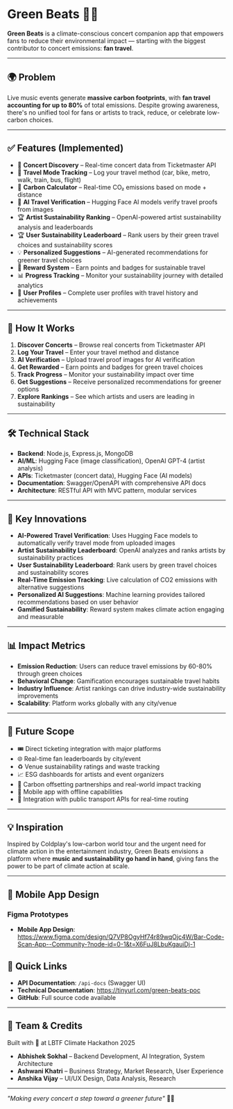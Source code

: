 # Green Beats 🎵🌱

**Green Beats** is a climate-conscious concert companion app that empowers fans to reduce their environmental impact — starting with the biggest contributor to concert emissions: **fan travel**.

---

## 🌍 Problem

Live music events generate **massive carbon footprints**, with **fan travel accounting for up to 80%** of total emissions. Despite growing awareness, there's no unified tool for fans or artists to track, reduce, or celebrate low-carbon choices.

---

## ✅ Features (Implemented)

- 🎫 **Concert Discovery** – Real-time concert data from Ticketmaster API
- 🚗 **Travel Mode Tracking** – Log your travel method (car, bike, metro, walk, train, bus, flight)
- 🧮 **Carbon Calculator** – Real-time CO₂ emissions based on mode + distance
- 🤖 **AI Travel Verification** – Hugging Face AI models verify travel proofs from images
- 🏆 **Artist Sustainability Ranking** – OpenAI-powered artist sustainability analysis and leaderboards
- 🏆 **User Sustainability Leaderboard** – Rank users by their green travel choices and sustainability scores
- 💡 **Personalized Suggestions** – AI-generated recommendations for greener travel choices
- 🏅 **Reward System** – Earn points and badges for sustainable travel
- 📊 **Progress Tracking** – Monitor your sustainability journey with detailed analytics
- 🎯 **User Profiles** – Complete user profiles with travel history and achievements

---

## 🚀 How It Works

1. **Discover Concerts** – Browse real concerts from Ticketmaster API
2. **Log Your Travel** – Enter your travel method and distance
3. **AI Verification** – Upload travel proof images for AI verification
4. **Get Rewarded** – Earn points and badges for green travel choices
5. **Track Progress** – Monitor your sustainability impact over time
6. **Get Suggestions** – Receive personalized recommendations for greener options
7. **Explore Rankings** – See which artists and users are leading in sustainability

---

## 🛠️ Technical Stack

- **Backend**: Node.js, Express.js, MongoDB
- **AI/ML**: Hugging Face (image classification), OpenAI GPT-4 (artist analysis)
- **APIs**: Ticketmaster (concert data), Hugging Face (AI models)
- **Documentation**: Swagger/OpenAPI with comprehensive API docs
- **Architecture**: RESTful API with MVC pattern, modular services

---

## 🎯 Key Innovations

- **AI-Powered Travel Verification**: Uses Hugging Face models to automatically verify travel mode from uploaded images
- **Artist Sustainability Leaderboard**: OpenAI analyzes and ranks artists by sustainability practices
- **User Sustainability Leaderboard**: Rank users by green travel choices and sustainability scores
- **Real-Time Emission Tracking**: Live calculation of CO2 emissions with alternative suggestions
- **Personalized AI Suggestions**: Machine learning provides tailored recommendations based on user behavior
- **Gamified Sustainability**: Reward system makes climate action engaging and measurable

---

## 📊 Impact Metrics

- **Emission Reduction**: Users can reduce travel emissions by 60-80% through green choices
- **Behavioral Change**: Gamification encourages sustainable travel habits
- **Industry Influence**: Artist rankings can drive industry-wide sustainability improvements
- **Scalability**: Platform works globally with any city/venue

---

## 🔮 Future Scope

- 🎟️ Direct ticketing integration with major platforms
- 🌐 Real-time fan leaderboards by city/event
- ♻️ Venue sustainability ratings and waste tracking
- 📈 ESG dashboards for artists and event organizers
- 🌱 Carbon offsetting partnerships and real-world impact tracking
- 📱 Mobile app with offline capabilities
- 🤝 Integration with public transport APIs for real-time routing

---

## 💡 Inspiration

Inspired by Coldplay's low-carbon world tour and the urgent need for climate action in the entertainment industry, Green Beats envisions a platform where **music and sustainability go hand in hand**, giving fans the power to be part of climate action at scale.

---

## 📱 Mobile App Design

### Figma Prototypes
- **Mobile App Design**: https://www.figma.com/design/Q7VP8OgyHf74r89wqOjc4W/Bar-Code-Scan-App--Community-?node-id=0-1&t=X6FuJ8LbuKgauiDj-1

## 🔗 Quick Links

- **API Documentation**: `/api-docs` (Swagger UI)
- **Technical Documentation**: https://tinyurl.com/green-beats-poc
- **GitHub**: Full source code available

---

## 🤝 Team & Credits

Built with 💚 at LBTF Climate Hackathon 2025

- **Abhishek Sokhal** – Backend Development, AI Integration, System Architecture
- **Ashwani Khatri** – Business Strategy, Market Research, User Experience
- **Anshika Vijay** – UI/UX Design, Data Analysis, Research

---

*"Making every concert a step toward a greener future"* 🌱🎵

